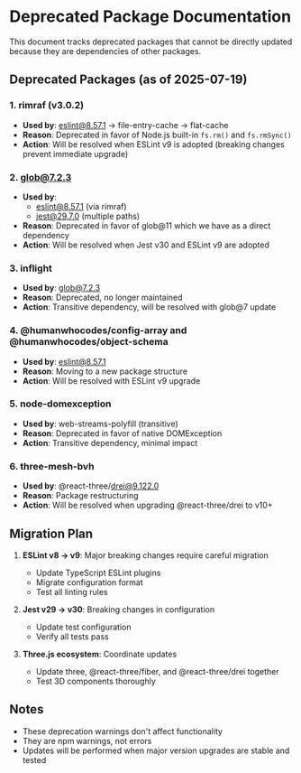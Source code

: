 # Deprecated Package Documentation

This document tracks deprecated packages that cannot be directly updated because they are dependencies of other packages.

## Deprecated Packages (as of 2025-07-19)

### 1. rimraf (v3.0.2)

- **Used by**: eslint@8.57.1 → file-entry-cache → flat-cache
- **Reason**: Deprecated in favor of Node.js built-in `fs.rm()` and `fs.rmSync()`
- **Action**: Will be resolved when ESLint v9 is adopted (breaking changes prevent immediate upgrade)

### 2. glob@7.2.3

- **Used by**:
  - eslint@8.57.1 (via rimraf)
  - jest@29.7.0 (multiple paths)
- **Reason**: Deprecated in favor of glob@11 which we have as a direct dependency
- **Action**: Will be resolved when Jest v30 and ESLint v9 are adopted

### 3. inflight

- **Used by**: glob@7.2.3
- **Reason**: Deprecated, no longer maintained
- **Action**: Transitive dependency, will be resolved with glob@7 update

### 4. @humanwhocodes/config-array and @humanwhocodes/object-schema

- **Used by**: eslint@8.57.1
- **Reason**: Moving to a new package structure
- **Action**: Will be resolved with ESLint v9 upgrade

### 5. node-domexception

- **Used by**: web-streams-polyfill (transitive)
- **Reason**: Deprecated in favor of native DOMException
- **Action**: Transitive dependency, minimal impact

### 6. three-mesh-bvh

- **Used by**: @react-three/drei@9.122.0
- **Reason**: Package restructuring
- **Action**: Will be resolved when upgrading @react-three/drei to v10+

## Migration Plan

1. **ESLint v8 → v9**: Major breaking changes require careful migration
   - Update TypeScript ESLint plugins
   - Migrate configuration format
   - Test all linting rules

2. **Jest v29 → v30**: Breaking changes in configuration
   - Update test configuration
   - Verify all tests pass

3. **Three.js ecosystem**: Coordinate updates
   - Update three, @react-three/fiber, and @react-three/drei together
   - Test 3D components thoroughly

## Notes

- These deprecation warnings don't affect functionality
- They are npm warnings, not errors
- Updates will be performed when major version upgrades are stable and tested
